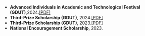 
- **Advanced Individuals in Academic and Technological Festival (GDUT)**,2024.[[PDF]](https://drive.google.com/file/d/1p-GypLyrE9VV156RywN8yAbgvXccaP1_/view?usp=drive_link) 
- **Third-Prize Scholarship (GDUT)**, 2024.[[PDF]](https://drive.google.com/file/d/1n5cknx7cseya2yiYwgW1Lez1NLz0Rv6M/view?usp=drive_link) 
- **Third-Prize Scholarship (GDUT)**, 2023.[[PDF]](https://drive.google.com/file/d/1m-826ysL_vh-L6bVWdDl2vSVOs4qRZaK/view?usp=drive_link) 
- **National Encouragement Scholarship**, 2023.
